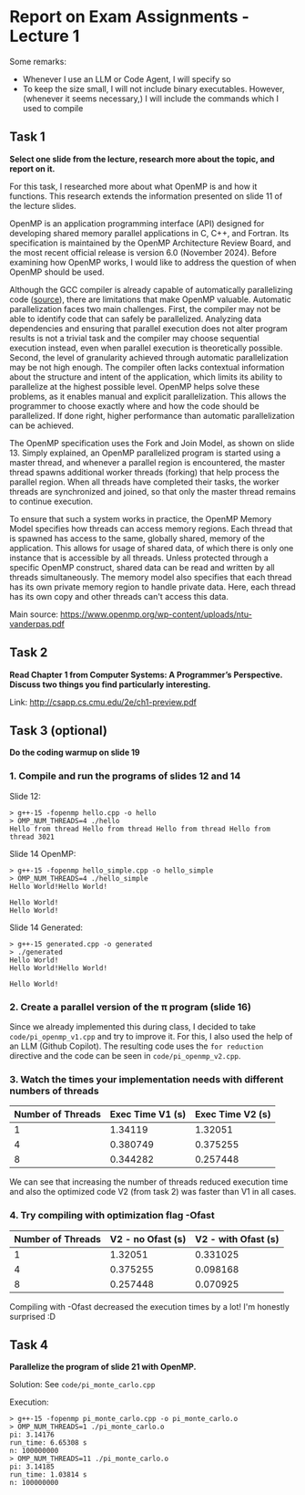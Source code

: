 # Report on Exam Assignments - Lecture 1

Some remarks:
- Whenever I use an LLM or Code Agent, I will specify so
- To keep the size small, I will not include binary executables. However, (whenever it seems necessary,) I will include the commands which I used to compile

## Task 1

**Select one slide from the lecture, research more about the topic, and report on it.**

For this task, I researched more about what OpenMP is and how it functions. This research extends the information presented on slide 11 of the lecture slides.

OpenMP is an application programming interface (API) designed for developing shared memory parallel applications in C, C++, and Fortran. Its specification is maintained by the OpenMP Architecture Review Board, and the most recent official release is version 6.0 (November 2024). Before examining how OpenMP works, I would like to address the question of when OpenMP should be used.

Although the GCC compiler is already capable of automatically parallelizing code ([source](https://gcc.gnu.org/wiki/AutoParInGCC)), there are limitations that make OpenMP valuable. Automatic parallelization faces two main challenges. First, the compiler may not be able to identify code that can safely be parallelized. Analyzing data dependencies and ensuring that parallel execution does not alter program results is not a trivial task and the compiler may choose sequential execution instead, even when parallel execution is theoretically possible. Second, the level of granularity achieved through automatic parallelization may be not high enough. The compiler often lacks contextual information about the structure and intent of the application, which limits its ability to parallelize at the highest possible level. OpenMP helps solve these problems, as it enables manual and explicit parallelization. This allows the programmer to choose exactly where and how the code should be parallelized. If done right, higher performance than automatic parallelization can be achieved.

The OpenMP specification uses the Fork and Join Model, as shown on slide 13. Simply explained, an OpenMP parallelized program is started using a master thread, and whenever a parallel region is encountered, the master thread spawns additional worker threads (forking) that help process the parallel region. When all threads have completed their tasks, the worker threads are synchronized and joined, so that only the master thread remains to continue execution. 

To ensure that such a system works in practice, the OpenMP Memory Model specifies how threads can access memory regions. Each thread that is spawned has access to the same, globally shared, memory of the application. This allows for usage of shared data, of which there is only one instance that is accessible by all threads. Unless protected through a specific OpenMP construct, shared data can be read and written by all threads simultaneously. The memory model also specifies that each thread has its own private memory region to handle private data. Here, each thread has its own copy and other threads can't access this data.

Main source: https://www.openmp.org/wp-content/uploads/ntu-vanderpas.pdf

## Task 2

**Read Chapter 1 from Computer Systems: A Programmer’s Perspective. Discuss two things you find particularly interesting.**

Link: http://csapp.cs.cmu.edu/2e/ch1-preview.pdf

## Task 3 (optional)

**Do the coding warmup on slide 19**

### 1. Compile and run the programs of slides 12 and 14

Slide 12:

```
> g++-15 -fopenmp hello.cpp -o hello                    
> OMP_NUM_THREADS=4 ./hello
Hello from thread Hello from thread Hello from thread Hello from thread 3021
```

Slide 14 OpenMP:

```
> g++-15 -fopenmp hello_simple.cpp -o hello_simple
> OMP_NUM_THREADS=4 ./hello_simple                
Hello World!Hello World!

Hello World!
Hello World!
```

Slide 14 Generated:

```
> g++-15 generated.cpp -o generated
> ./generated   
Hello World!
Hello World!Hello World!

Hello World!
```

### 2. Create a parallel version of the π program (slide 16)

Since we already implemented this during class, I decided to take `code/pi_openmp_v1.cpp` and try to improve it. For this, I also used the help of an LLM (Github Copilot). The resulting code uses the `for reduction` directive and the code can be seen in `code/pi_openmp_v2.cpp`.

### 3. Watch the times your implementation needs with different numbers of threads

| Number of Threads | Exec Time V1 (s) | Exec Time V2 (s) |
|-------------------|-------------------|-----------------|
| 1                 | 1.34119           | 1.32051         |
| 4                 | 0.380749          | 0.375255        |
| 8                 | 0.344282          | 0.257448        |

We can see that increasing the number of threads reduced execution time and also the optimized code V2 (from task 2) was faster than V1 in all cases.

### 4. Try compiling with optimization flag -Ofast

| Number of Threads | V2 - no Ofast (s) | V2 - with Ofast (s) |
|-------------------|-------------------|---------------------|
| 1                 | 1.32051           | 0.331025            |
| 4                 | 0.375255          | 0.098168            |
| 8                 | 0.257448          | 0.070925            |

Compiling with -Ofast decreased the execution times by a lot! I'm honestly surprised :D

## Task 4

**Parallelize the program of slide 21 with OpenMP.**

Solution: See `code/pi_monte_carlo.cpp`

Execution:
```
> g++-15 -fopenmp pi_monte_carlo.cpp -o pi_monte_carlo.o
> OMP_NUM_THREADS=1 ./pi_monte_carlo.o                 
pi: 3.14176
run_time: 6.65308 s
n: 100000000
> OMP_NUM_THREADS=11 ./pi_monte_carlo.o                 
pi: 3.14185
run_time: 1.03814 s
n: 100000000
```